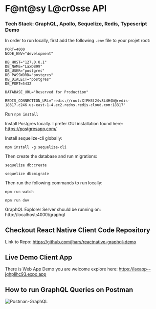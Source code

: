 # F@nt@sy L@cr0sse API

### Tech Stack: GraphQL, Apollo, Sequelize, Redis, Typescript Demo

In order to run locally, first add the following `.env` file to your projet root:

```
PORT=4000
NODE_ENV="development"

DB_HOST="127.0.0.1"
DB_NAME="LaxDB99"
DB_USER="postgres"
DB_PASSWORD="postgres"
DB_DIALECT="postgres"
DB_PORT=5432

DATABASE_URL="Reserved for Production"

REDIS_CONNECTION_URL="redis://root:XfPH3f2$v8L4H$N@redis-18317.c246.us-east-1-4.ec2.redns.redis-cloud.com:18317"
```

Run `npm install`

Install Postgres locally. I prefer GUI installation found here: https://postgresapp.com/

Install sequelize-cli globally:
```
npm install -g sequelize-cli
```

Then create the database and run migrations:

```
sequelize db:create
```

```
sequelize db:migrate
```

Then run the following commands to run locally:
```
npm run watch
```

```
npm run dev
```

GraphQL Explorer Server should be running on: http://localhost:4000/graphql


## Checkout React Native Client Code Repository
Link to Repo: https://github.com/jhars/reactnative-graphql-demo


## Live Demo Client App
There is Web App Demo you are welcome explore here: https://laxapp--jqhplihc93.expo.app


## How to run GraphQL Queries on Postman
![Postman-GraphQL](https://github.com/user-attachments/assets/c260680e-3d7e-456e-8379-fa67df4933f6)


